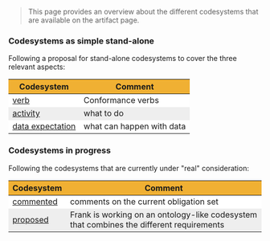 <style>
table th {background: #f0b033}
table tr:nth-child(even) {background: #EEE}
table tr:nth-child(odd) {background: #FFF}
</style>

> This page provides an overview about the different codesystems that are available on the artifact page.

### Codesystems as simple stand-alone

Following a proposal for stand-alone codesystems to cover the three relevant aspects:

| Codesystem | Comment |
| --- | --- | 
| [verb](CodeSystem-verb.html) | Conformance verbs |
| [activity](CodeSystem-obligationAlone.html) | what to do|
| [data expectation](CodeSystem-dataExpectation.html) | what can happen with data |

### Codesystems in progress

Following the codesystems that are currently under "real" consideration:

| Codesystem | Comment |
| --- | --- | 
| [commented](CodeSystem-ObligationOrigCommented.html) | comments on the current obligation set |
| [proposed](CodeSystem-obligationProposed.html) | Frank is working on an ontology-like codesystem that combines the different requirements |

<!--
| [Rob's codesystem](CodeSystem-obligationRob.html) | Rob is working on a codesystem that is closely related to v2. |
-->

